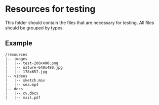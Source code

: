 # Resources for testing

This folder should contain the files that are necessary for testing. All files should be grouped by types.

## Example

```
/resources
|-- images
|   |-- test-200x400.png
|   |-- nature-640x480.jpg
|   |-- 178x657.jpg
|-- videos
|   |-- sketch.mov
|   |-- sea.mp4
|-- docs
|   |-- cv.docx
|   |-- mail.pdf
```
